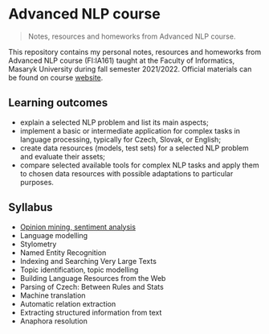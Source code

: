 # Advanced NLP course

> Notes, resources and homeworks from Advanced NLP course.

This repository contains my personal notes, resources and homeworks from Advanced NLP course (FI:IA161) taught at the Faculty of Informatics, Masaryk University during fall semester 2021/2022. Official materials can be found on course [website](https://nlp.fi.muni.cz/en/AdvancedNlpCourse).

## Learning outcomes

 - explain a selected NLP problem and list its main aspects;
 - implement a basic or intermediate application for complex tasks in language processing, typically for Czech, Slovak, or English;
 - create data resources (models, test sets) for a selected NLP problem and evaluate their assets;
 - compare selected available tools for complex NLP tasks and apply them to chosen data resources with possible adaptations to particular purposes.

## Syllabus

 - [Opinion mining, sentiment analysis](https://github.com/katarinagresova/ia161/tree/main/Opinion_mining_Sentiment_analysis) 
 - Language modelling
 - Stylometry
 - Named Entity Recognition
 - Indexing and Searching Very Large Texts
 - Topic identification, topic modelling
 - Building Language Resources from the Web
 - Parsing of Czech: Between Rules and Stats
 - Machine translation
 - Automatic relation extraction
 - Extracting structured information from text
 - Anaphora resolution

